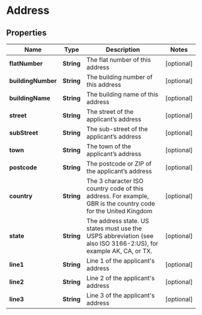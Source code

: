 

# Address

## Properties

Name | Type | Description | Notes
------------ | ------------- | ------------- | -------------
**flatNumber** | **String** | The flat number of this address |  [optional]
**buildingNumber** | **String** | The building number of this address |  [optional]
**buildingName** | **String** | The building name of this address |  [optional]
**street** | **String** | The street of the applicant’s address |  [optional]
**subStreet** | **String** | The sub-street of the applicant’s address |  [optional]
**town** | **String** | The town of the applicant’s address |  [optional]
**postcode** | **String** | The postcode or ZIP of the applicant’s address |  [optional]
**country** | **String** | The 3 character ISO country code of this address. For example, GBR is the country code for the United Kingdom |  [optional]
**state** | **String** | The address state. US states must use the USPS abbreviation (see also ISO 3166-2:US), for example AK, CA, or TX. |  [optional]
**line1** | **String** | Line 1 of the applicant&#39;s address |  [optional]
**line2** | **String** | Line 2 of the applicant&#39;s address |  [optional]
**line3** | **String** | Line 3 of the applicant&#39;s address |  [optional]



